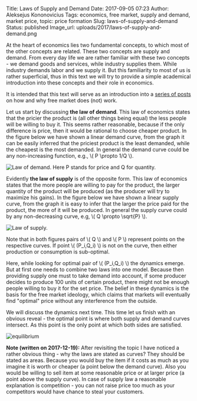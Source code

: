 Title: Laws of Supply and Demand
Date: 2017-09-05 07:23
Author: Aleksejus Kononovicius
Tags: economics, free market, supply and demand, market price, topic: price formation
Slug: laws-of-supply-and-demand
Status: published
Image_url: uploads/2017/laws-of-supply-and-demand.png

At the heart of economics
lies two fundamental concepts, to which most of the other concepts are
related. These two concepts are supply and demand. From every day life
we are rather familiar with these two concepts - we demand goods and
services, while industry supplies them. While industry demands labor and
we supply it. But this familiarity to most of us is rather superficial,
thus in this text we will try to provide a simple academical
introduction into these concepts and their role in economics.

It is intended that this text will serve as an introduction into a
[series of posts](/tag/topic-price-formation/) on how and why free market does (not) work.<!--more-->

Let us start by discussing **the law of demand**. This law of economics
states that the pricier the product is (all other things being equal)
the less people will be willing to buy it. This seems rather reasonable,
because if the only difference is price, then it would be rational to
choose cheaper product. In the figure below we have shown a linear
demand curve, from the graph it can be easily inferred that the priciest
product is the least demanded, while the cheapest is the most demanded.
In general the demand curve could be any non-increasing function, e.g.,
\\\(  P \propto 1/Q \\\).

![Law of demand. Here P stands for price and Q for quantity.]({static}/uploads/2017/laws-of-supply-and-demand-demand-law.png "Law of demand. Here P stands for price and Q for quantity.")

Evidently **the law of supply** is of the opposite form. This law of
economics states that the more people are willing to pay for the
product, the larger quantity of the product will be produced (as the
producer will try to maximize his gains). In the figure below we have
shown a linear supply curve, from the graph it is easy to infer that the
larger the price paid for the product, the more of it will be produced.
In general the supply curve could by any non-decreasing curve, e.g,
\\\(  Q \propto \sqrt{P} \\\).

![Law of supply.]({static}/uploads/2017/laws-of-supply-and-demand-supply-law.png "Law of supply. Here P stands for price and Q for quantity.")

Note that in both figures pairs of \\\(  Q \\\) and \\\(  P \\\) represent
points on the respective curves. If point \\\(  (P\_i,Q\_i) \\\) is not
on the curve, then either production or consumption is sub-optimal.

Here, while looking for optimal pair of \\\(  (P\_i,Q\_i) \\\) the
dynamics emerge. But at first one needs to combine two laws into one
model. Because then providing supply one must to take demand into
account, if some producer decides to produce 100 units of certain
product, there might not be enough people willing to buy it for the set
price. The belief in these dynamics is the basis for the free market
ideology, which claims that markets will eventually find "optimal" price
without any interference from the outside.

We will discuss the dynamics next time. This time let us finish with an
obvious reveal - the optimal point is where both supply and demand
curves intersect. As this point is the only point at which both sides
are satisfied.

![equilibrium]({static}/uploads/2017/laws-of-supply-and-demand.png "Optimal point is at the intersection of the supply and demand curves.  Here P stands for price and Q for quantity.")

**Note (written on 2017-12-19):** After revisiting the topic I have noticed a rather obvious
thing - why the laws are stated as curves? They should be stated as
areas. Because you would buy the item if it costs as much as you imagine
it is worth or cheaper (a point below the demand curve). Also you would
be willing to sell item at some reasonable price or at larger price (a point
above the supply curve). In case of supply law a reasonable explanation
is competition - you can not raise price too much as your competitors
would have chance to steal your customers.
